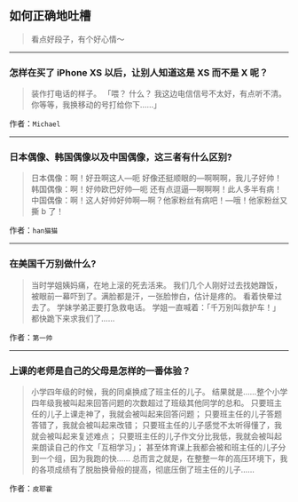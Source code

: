 ## 如何正确地吐槽

> 看点好段子，有个好心情～


 
---

### 怎样在买了 iPhone XS 以后，让别人知道这是 XS 而不是 X 呢？

> 装作打电话的样子。
> 「喂？
> 什么？
> 我这边电信信号不太好，有点听不清。
> 你等等，我换移动的号打给你下……」


作者：`Michael`

---

### 日本偶像、韩国偶像以及中国偶像，这三者有什么区别?

> 日本偶像：啊！好丑啊这人—呃 好像还挺顺眼的—啊啊啊，我儿子好帅！
> 韩国偶像：啊！好帅欧巴好帅—呃 还有点逗逼—啊啊啊！此人多半有病！
> 中国偶像：啊！这人好帅好帅啊—啊？他家粉丝有病吧！—哦！他家粉丝又撕 b 了！


作者：`han猫猫`

---

### 在美国千万别做什么?

> 当时学姐姨妈痛，在地上滚的死去活来。
> 我们几个人刚好过去找她蹭饭，被眼前一幕吓到了。满脸都是汗，一张脸惨白，估计是疼的。
> 看着快晕过去了。
> 学妹学弟正要打急救电话。
> 学姐一直喊着：「千万别叫救护车！」
> 都快跪下来求我们了……


作者：`第一帅`

---

### 上课的老师是自己的父母是怎样的一番体验？

> 小学四年级的时候，我的同桌换成了班主任的儿子。
> 结果就是……整个小学四年级我被叫起来回答问题的次数超过了班级其他同学的总和。
> 只要班主任的儿子上课走神了，我就会被叫起来回答问题；
> 只要班主任的儿子答题答错了，我就会被叫起来改错；
> 只要班主任的儿子感觉不太听得懂了，我就会被叫起来复述难点；
> 只要班主任的儿子作文分比我低，我就会被叫起来朗读自己的作文「互相学习」；
> 甚至体育课上我都会被和班主任的儿子分到一个组，因为我跑的快……
> 总而言之就是，在整整一年的高压环境下，我的各项成绩有了脱胎换骨般的提高，彻底压倒了班主任的儿子……


作者：`皮耶霍`